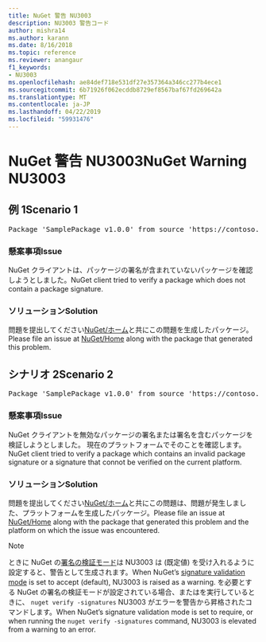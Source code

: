 ```yaml
---
title: NuGet 警告 NU3003
description: NU3003 警告コード
author: mishra14
ms.author: karann
ms.date: 8/16/2018
ms.topic: reference
ms.reviewer: anangaur
f1_keywords:
- NU3003
ms.openlocfilehash: ae84def718e531df27e357364a346cc277b4ece1
ms.sourcegitcommit: 6b71926f062ecddb8729ef8567baf67fd269642a
ms.translationtype: MT
ms.contentlocale: ja-JP
ms.lasthandoff: 04/22/2019
ms.locfileid: "59931476"
---
```

# <a name="nuget-warning-nu3003"></a><span data-ttu-id="f3487-103">NuGet 警告 NU3003</span><span class="sxs-lookup"><span data-stu-id="f3487-103">NuGet Warning NU3003</span></span>

## <a name="scenario-1"></a><span data-ttu-id="f3487-104">例 1</span><span class="sxs-lookup"><span data-stu-id="f3487-104">Scenario 1</span></span>

<pre>Package 'SamplePackage v1.0.0' from source 'https://contoso.com/index.json': The package is not signed. Unable to verify signature from an unsigned package.</pre>

### <a name="issue"></a><span data-ttu-id="f3487-105">懸案事項</span><span class="sxs-lookup"><span data-stu-id="f3487-105">Issue</span></span>

<span data-ttu-id="f3487-106">NuGet クライアントは、パッケージの署名が含まれていないパッケージを確認しようとしました。</span><span class="sxs-lookup"><span data-stu-id="f3487-106">NuGet client tried to verify a package which does not contain a package signature.</span></span>


### <a name="solution"></a><span data-ttu-id="f3487-107">ソリューション</span><span class="sxs-lookup"><span data-stu-id="f3487-107">Solution</span></span>

<span data-ttu-id="f3487-108">問題を提出してください[NuGet/ホーム](https://github.com/NuGet/Home/issues)と共にこの問題を生成したパッケージ。</span><span class="sxs-lookup"><span data-stu-id="f3487-108">Please file an issue at [NuGet/Home](https://github.com/NuGet/Home/issues) along with the package that generated this problem.</span></span>



## <a name="scenario-2"></a><span data-ttu-id="f3487-109">シナリオ 2</span><span class="sxs-lookup"><span data-stu-id="f3487-109">Scenario 2</span></span>

<pre>Package 'SamplePackage v1.0.0' from source 'https://contoso.com/index.json': The package signature is invalid or cannot be verified on this platform.</pre>

### <a name="issue"></a><span data-ttu-id="f3487-110">懸案事項</span><span class="sxs-lookup"><span data-stu-id="f3487-110">Issue</span></span>

<span data-ttu-id="f3487-111">NuGet クライアントを無効なパッケージの署名または署名を含むパッケージを検証しようとしました。 現在のプラットフォームでそのことを確認します。</span><span class="sxs-lookup"><span data-stu-id="f3487-111">NuGet client tried to verify a package which contains an invalid package signature or a signature that connot be verified on the current platform.</span></span>


### <a name="solution"></a><span data-ttu-id="f3487-112">ソリューション</span><span class="sxs-lookup"><span data-stu-id="f3487-112">Solution</span></span>

<span data-ttu-id="f3487-113">問題を提出してください[NuGet/ホーム](https://github.com/NuGet/Home/issues)と共にこの問題は、問題が発生しました、プラットフォームを生成したパッケージ。</span><span class="sxs-lookup"><span data-stu-id="f3487-113">Please file an issue at [NuGet/Home](https://github.com/NuGet/Home/issues) along with the package that generated this problem and the platform on which the issue was encountered.</span></span>

> [!Note]
> <span data-ttu-id="f3487-114">ときに NuGet の[署名の検証モード](https://docs.microsoft.com/en-us/nuget/consume-packages/installing-signed-packages#configure-package-signature-requirements)は NU3003 は (既定値) を受け入れるように設定すると、警告として生成されます。</span><span class="sxs-lookup"><span data-stu-id="f3487-114">When NuGet’s [signature validation mode](https://docs.microsoft.com/en-us/nuget/consume-packages/installing-signed-packages#configure-package-signature-requirements) is set to accept (default), NU3003 is raised as a warning.</span></span> <span data-ttu-id="f3487-115">を必要とする NuGet の署名の検証モードが設定されている場合、またはを実行しているときに、 `nuget verify -signatures` NU3003 がエラーを警告から昇格されたコマンドします。</span><span class="sxs-lookup"><span data-stu-id="f3487-115">When NuGet’s signature validation mode is set to require, or when running the `nuget verify -signatures` command, NU3003 is elevated from a warning to an error.</span></span> 

